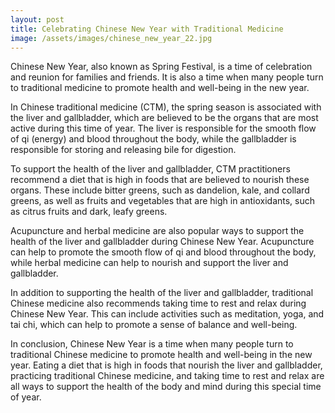 ```yaml
---
layout: post
title: Celebrating Chinese New Year with Traditional Medicine
image: /assets/images/chinese_new_year_22.jpg
---
```


Chinese New Year, also known as Spring Festival, is a time of celebration and reunion for families and friends. It is also a time when many people turn to traditional medicine to promote health and well-being in the new year.

In Chinese traditional medicine (CTM), the spring season is associated with the liver and gallbladder, which are believed to be the organs that are most active during this time of year. The liver is responsible for the smooth flow of qi (energy) and blood throughout the body, while the gallbladder is responsible for storing and releasing bile for digestion.

To support the health of the liver and gallbladder, CTM practitioners recommend a diet that is high in foods that are believed to nourish these organs. These include bitter greens, such as dandelion, kale, and collard greens, as well as fruits and vegetables that are high in antioxidants, such as citrus fruits and dark, leafy greens.

Acupuncture and herbal medicine are also popular ways to support the health of the liver and gallbladder during Chinese New Year. Acupuncture can help to promote the smooth flow of qi and blood throughout the body, while herbal medicine can help to nourish and support the liver and gallbladder.

In addition to supporting the health of the liver and gallbladder, traditional Chinese medicine also recommends taking time to rest and relax during Chinese New Year. This can include activities such as meditation, yoga, and tai chi, which can help to promote a sense of balance and well-being.

In conclusion, Chinese New Year is a time when many people turn to traditional Chinese medicine to promote health and well-being in the new year. Eating a diet that is high in foods that nourish the liver and gallbladder, practicing traditional Chinese medicine, and taking time to rest and relax are all ways to support the health of the body and mind during this special time of year.
